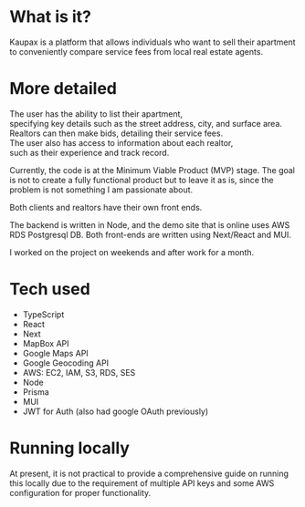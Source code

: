 
# What is it?

Kaupax is a platform that allows individuals who want to sell their apartment to conveniently compare service fees from local real estate agents.

# More detailed

The user has the ability to list their apartment, specifying key details such as the street address, city, and surface area. Realtors can then make bids, detailing their service fees. The user also has access to information about each realtor, such as their experience and track record.

Currently, the code is at the Minimum Viable Product (MVP) stage. The goal is not to create a fully functional product but to leave it as is, since the problem is not something I am passionate about.

Both clients and realtors have their own front ends.

The backend is written in Node, and the demo site that is online uses AWS RDS Postgresql DB. Both front-ends are written using Next/React and MUI.

I worked on the project on weekends and after work for a month.
 
# Tech used

- TypeScript
- React
- Next
- MapBox API
- Google Maps API
- Google Geocoding API
- AWS: EC2, IAM, S3, RDS, SES
- Node
- Prisma
- MUI
- JWT for Auth (also had google OAuth previously)

# Running locally

At present, it is not practical to provide a comprehensive guide on running this locally due to the requirement of multiple API keys and some AWS configuration for proper functionality.
